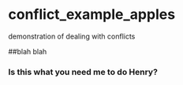 # conflict_example_apples
demonstration of dealing with conflicts

##blah blah

### Is this what you need me to do Henry?
